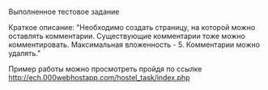 Выполненное тестовое задание 

Краткое описание: 
"Необходимо создать страницу, на которой можно оставлять комментарии. Существующие комментарии тоже можно комментировать. Максимальная вложенность - 5. Комментарии можно удалять."

Пример работы можно просмотреть пройдя по ссылке
http://ech.000webhostapp.com/hostel_task/index.php
